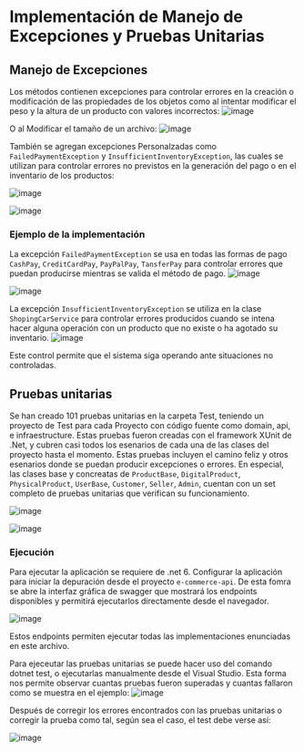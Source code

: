 # Implementación de Manejo de Excepciones y Pruebas Unitarias

## Manejo de Excepciones
Los métodos contienen excepciones para controlar errores en la creación o modificación de las propiedades de los objetos como al intentar modificar el peso y la altura de un producto con valores incorrectos:
![image](https://github.com/user-attachments/assets/302e8e7f-0a47-45f5-9e48-29f893c1f499)

O al Modificar el tamaño de un archivo:
![image](https://github.com/user-attachments/assets/d86a8eb2-fb0c-408c-b852-5f6bc281bd75)

También se agregan excepciones Personalzadas como `FailedPaymentException` y `InsufficientInventoryException`, las cuales se utilizan para controlar errores no previstos en la generación del pago o en el inventario de los productos:

![image](https://github.com/user-attachments/assets/b555a267-4157-4fb4-9db1-192971c1fa9b)

![image](https://github.com/user-attachments/assets/49c2cfc2-3a54-4417-bb51-038ee0566897)

### Ejemplo de la implementación
La excepción `FailedPaymentException` se usa en todas las formas de pago `CashPay`, `CreditCardPay`, `PayPalPay`, `TansferPay` para controlar errores que puedan producirse mientras se valida el método de pago.
![image](https://github.com/user-attachments/assets/46ba1e74-585b-4eda-85ef-74a22f3bce06)

![image](https://github.com/user-attachments/assets/c16cf76e-d651-46e8-b55d-af4934f5a4bb)

La excepción `InsufficientInventoryException` se utiliza en la clase `ShopingCarService` para controlar errores producidos cuando se intena hacer alguna operación con un producto que no existe o ha agotado su inventario.
![image](https://github.com/user-attachments/assets/cb3e8e82-2360-4746-b28a-fcc5a7ec8b9e)

Este control permite que el sistema siga operando ante situaciones no controladas.

## Pruebas unitarias
Se han creado 101 pruebas unitarias en la carpeta Test, teniendo un proyecto de Test para cada Proyecto con código fuente como domain, api, e infraestructure. Estas pruebas fueron creadas con el framework XUnit de .Net, y cubren casi todos los esenarios de cada una de las clases del proyecto hasta el momento. Estas pruebas incluyen el camino feliz y otros esenarios donde se puedan producir excepciones o errores.
En especial, las clases base y concreatas de `ProductBase`, `DigitalProduct`, `PhysicalProduct`, `UserBase`, `Customer`, `Seller`, `Admin`, cuentan con un set completo de pruebas unitarias que verifican su funcionamiento.

![image](https://github.com/user-attachments/assets/9141a5cc-5602-42c4-a03f-5556fc4e45eb)

![image](https://github.com/user-attachments/assets/9a3087a5-2562-43f6-ad76-54b0af897560)

### Ejecución
Para ejecutar la aplicación se requiere de .net 6.
Configurar la aplicación para iniciar la depuración desde el proyecto `e-commerce-api`. De esta fomra se abre la interfaz gráfica de swagger que mostrará los endpoints disponibles y permitirá ejecutarlos directamente desde el navegador.

![image](https://github.com/user-attachments/assets/4365bef9-c2bd-4eac-910d-ed726e50416b)

Estos endpoints permiten ejecutar todas las implementaciones enunciadas en este archivo.

Para ejeceutar las pruebas unitarias se puede hacer uso del comando dotnet test, o ejecutarlas manualmente desde el Visual Studio.
Esta forma nos permite observar cuantas pruebas fueron superadas y cuantas fallaron como se muestra en el ejemplo:
![image](https://github.com/user-attachments/assets/43d6d77b-03ba-449a-8978-db1c7fb512c1)

Después de corregir los errores encontrados con las pruebas unitarias o corregir la prueba como tal, según sea el caso, el test debe verse así:

![image](https://github.com/user-attachments/assets/e72d1dbe-b0d4-42c8-a5e1-4ee4fa64eeba)






